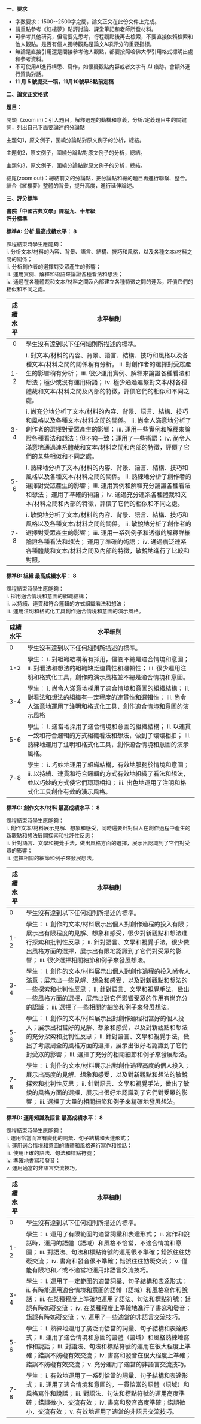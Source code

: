 **一、要求**

* 字數要求：1500--2500字之間，論文正文在此份文件上完成。  
* 請重點參考《紅樓夢》點評討論、課堂筆記和老師所發材料。  
* 可參考其他研究，但需要先思考，行程觀點後再去檢索，不要直接依賴檢索和他人觀點。是否有個人獨特觀點是論文A項評分的重要指標。  
* 無論是直接引用還是間接參考他人觀點，都要按照哈佛大學引用格式標明出處和參考資料。  
* 不可使用AI進行構思、寫作，如懷疑觀點內容或者文字有 AI 痕跡，會額外進行質詢對話。  
* **11 月 5 號提交一稿，11月10號早8點前定稿**

**二、論文正文格式**

**題目：**

開頭（zoom in)：引入題目，解釋選題的動機和意義，分析/定義題目中的關鍵詞，列出自己下面要論述的分論點

主題句1，原文例子，圍繞分論點對原文例子的分析，總結。

主題句2，原文例子，圍繞分論點對原文例子的分析，總結。

主題句3，原文例子，圍繞分論點對原文例子的分析，總結。

結尾(zoom out)：總結前文的分論點，把分論點和總的題目再進行聯繫、整合。結合《紅樓夢》整體的背景，提升高度，進行延伸論述。

**三、評分標準**

**書院「中國古典文學」課程九、十年級**  
**評分標準**

**標準A: 分析   最高成績水平：	8**

課程結束時學生應能夠：  
i. 分析文本/材料的內容、背景、語言、結構、技巧和風格，以及各種文本/材料之間的關係；  
ii. 分析創作者的選擇對受眾產生的影響；  
iii. 運用實例、解釋和術語來論證各種看法和想法；  
iv. 通過在各種體裁和文本/材料之間及內部建立各種特徵之間的連系，評價它們的相似和不同之處。

| 成績水平 | 水平細則 |
| :---: | ----- |
| 0 | 學生沒有達到以下任何細則所描述的標準。 |
| 1-2 | i. 對文本/材料的內容、背景、語言、結構、技巧和風格以及各種文本/材料之間的關係稍有分析。 ii. 對創作者的選擇對受眾產生的影響稍有分析； iii. 很少運用實例、解釋來論證各種看法和想法；極少或沒有運用術語； iv. 極少通過連繫對文本/材各種體裁和文本/材料之間及內部的特徵，評價它們的相似和不同之處。 |
| 3-4 | i. 尚充分地分析了文本/材料的內容、背景、語言、結構、技巧和風格以及各種文本/材料之間的關係。 ii. 尚令人滿意地分析了創作者的選擇對受眾產生的影響； iii. 運用一些實例和解釋來論證各種看法和想法；但不夠一致；運用了一些術語； iv. 尚令人滿意地通過連系體裁和文本/材料之間和內部的特徵，評價了它們的某些相似和不同之處。 |
| 5-6 | i. 熟練地分析了文本/材料的內容、背景、語言、結構、技巧和風格以及各種文本/材料之間的關係。 ii. 熟練地分析了創作者的選擇對受眾產生的影響； iii. 運用實例和解釋充分論證各種看法和想法； 運用了準確的術語； iv. 通過充分連系各種體裁和文本/材料之間和內部的特徵，評價了它們的相似和不同之處。 |
| 7-8 | i. 敏銳地分析了文本/材料的內容、背景、語言、結構、技巧和風格以及各種文本/材料之間的關係。 ii. 敏銳地分析了創作者的選擇對受眾產生的影響； iii. 運用一系列例子和透徹的解釋詳細論證各種看法和想法； 運用了準確的術語； iv. 通過廣泛連系各種體裁和文本/材料之間及內部的特徵，敏銳地進行了比較和對照。 |

**標準B: 組織    最高成績水平：	8**

課程結束時學生應能夠：  
i. 採用適合情境和意圖的組織結構；  
ii. 以持續、連貫和符合邏輯的方式組織看法和想法；  
iii. 運用注明和格式化工具創作適合情境和意圖的演示風格。

| 成績水平 | 水平細則 |
| ----- | ----- |
| 0 | 學生沒有達到以下任何細則所描述的標準。 |
| 1-2 | 學生： i. 對組織結構稍有採用，儘管不總是適合情境和意圖； ii. 對看法和想法的組織缺乏連貫性和邏輯性； iii. 很少運用注明和格式化工具，創作的演示風格並不總是適合情境和意圖。 |
| 3-4 | 學生： i. 尚令人滿意地採用了適合情境和意圖的組織結構； ii. 對看法和想法的組織有一定程度的連貫性和邏輯性； iii. 尚令人滿意地運用了注明和格式化工具，創作適合情境和意圖的演示風格 |
| 5-6 | 學生： i. 適當地採用了適合情境和意圖的組織結構； ii. 以連貫一致和符合邏輯的方式組織看法和想法，做到了環環相扣； iii. 熟練地運用了注明和格式化工具，創作適合情境和意圖的演示風格。 |
| 7-8 | 學生： i. 巧妙地運用了組織結構，有效地服務於情境和意圖； ii. 以持續、連貫和符合邏輯的方式有效地組織了看法和想法，並以巧妙的方式使它們環環相扣； iii. 出色地運用了注明和格式化工具創作有效的演示風格。 |

**標準C: 創作文本/材料   最高成績水平：	8**

課程結束時學生應能夠：  
i. 創作文本/材料展示見解、想象和感受，同時還要針對個人在創作過程中產生的新觀點和想法展開探索和批評性反思；  
ii. 針對語言、文學和視覺手法，做出風格方面的選擇，展示出認識到了它們對受眾的影響；  
iii. 選擇相關的細節和例子來發展想法。

| 成績水平 | 水平細則 |
| ----- | ----- |
| 0 | 學生沒有達到以下任何細則所描述的標準。 |
| 1-2 | 學生： i. 創作的文本/材料展示出個人對創作過程的投入有限；展示出有限程度的見解、想象和感受，很少對新觀點和想法進行探索和批判性反思； ii. 針對語言、文學和視覺手法，很少做出風格方面的選擇，展示出有限地認識到了它們對受眾的影響； iii. 很少選擇相關細節和例子來發展想法。 |
| 3-4 | 學生： i. 創作的文本/材料展示出個人對創作過程的投入尚令人滿意；展示出一些見解、想象和感受，以及對新觀點和想法的一些探索和批判性反思； ii. 針對語言、文學和視覺手法，做出一些風格方面的選擇，展示出對它們影響受眾的作用有尚充分的認識； iii. 選擇了一些相關的細節和例子來發展想法。 |
| 5-6 | 學生： i. 創作的文本/材料展示出對創作過程相當好的個人投入；展示出相當好的見解、想象和感受，以及對新觀點和想法的充分探索和批判性反思； ii. 針對語言、文學和視覺手法，做出了考慮周全的風格方面的選擇，展示出很好地認識到了它們對受眾的影響； iii. 選擇了充分的相關細節和例子來發展想法。 |
| 7-8 | 學生： i. 創作的文本/材料展示出對創作過程高度的個人投入；展示出高度的見解、想象和感受，以及對新觀點和想法的敏銳探索和批判性反思； ii. 針對語言、文學和視覺手法，做出了敏銳的風格方面的選擇，展示出很好地認識到了它們對受眾的影響； iii. 選擇了大量的相關細節和例子來精確地發展想法。 |

**標準D: 運用知識及語言    最高成績水平：	8**

課程結束時學生應能夠：  
i. 運用恰當而富有變化的詞彙、句子結構和表達形式；  
ii. 運用適合情境和意圖的語體和風格進行寫作和說話；  
iii. 使用正確的語法、句法和標點符號；  
iv. 準確地書寫和發音；  
v. 運用適當的非語言交流技巧。

| 成績水平 | 水平細則 |
| ----- | ----- |
| 0 | 學生沒有達到以下任何細則所描述的標準。 |
| 1-2 | 學生： i. 運用了有限範圍的適當詞彙和表達形式； ii. 寫作和說話時，運用的語體（語域）和風格不恰當，不適合情境和意圖； iii. 對語法、句法和標點符號的運用很不準確；錯誤往往妨礙交流； iv. 書寫和發音很不準確；錯誤往往妨礙交流； v. 僅能有限地和／或不適當地運用非語言交流技巧。 |
| 3-4 | 學生： i. 運用了一定範圍的適當詞彙、句子結構和表達形式； ii. 有時能運用適合情境和意圖的語體（語域）和風格寫作和說話； iii. 在某種程度上準確地運用了語法、句法和標點符號；錯誤有時妨礙交流； iv. 在某種程度上準確地進行了書寫和發音；錯誤有時妨礙交流； v. 運用了一些適當的非語言交流技巧。 |
| 5-6 | 學生： i. 熟練地運用了廣泛而恰當的詞彙、句子結構和表達形式； ii. 運用了適合情境和意圖的語體（語域）和風格熟練地寫作和說話； iii. 對語法、句法和標點符號的運用在很大程度上準確；錯誤不妨礙有效交流； iv. 書寫和發音在很大程度上準確；錯誤不妨礙有效交流； v. 充分運用了適當的非語言交流技巧。 |
| 7-8 | 學生： i. 有效地運用了一系列恰當的詞彙、句子結構和表達形式； ii. 運用了適合情境和意圖的，一貫恰當的語體（語域）和風格寫作和說話； iii. 對語法、句法和標點符號的運用高度準確；錯誤微小，交流有效； iv. 書寫和發音高度準確；錯誤微小，交流有效； v. 有效地運用了適當的非語言交流技巧。 |


